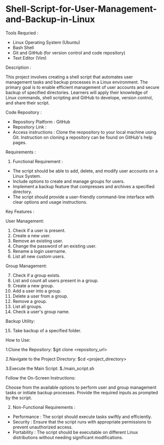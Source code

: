 # Shell-Script-for-User-Management-and-Backup-in-Linux

Tools Requried :
- Linux Operating System (Ubuntu)
- Bash Shell
- Git and GitHub (for version control and code repository)
- Text Editor (Vim)

Description :

This project involves creating a shell script that automates user management tasks and backup processes in a Linux environment. The primary goal is to enable efficient
management of user accounts and secure backup of specified directories. Learners will apply their knowledge of Linux commands, shell scripting and GitHub to develope,
version control, and share their script.

Code Repository :

- Repository Platform : GitHub
- Repository Link :
- Access instructions : Clone the reopository to your local machine using Git. Instruction on cloning a repository can be found on GitHub's help pages.

Requirements :
 
1. Functional Requirement :
 - The script should be able to add, delete, and modify user accounts on a Linux System.
 - Include options to create and manage groups for users.
 - Implement a backup feature that compresses and archives a specified directory.
 - The script should provide a user-friendly command-line interface with clear options and usage instructions.
  
Key Features :

User Management:

1. Check if a user is present.
2. Create a new user.
3. Remove an existing user.
4. Change the password of an existing user.
5. Rename a login username.
6. List all new custom users.

Group Management:

7. Check if a group exists.
8. List and count all users present in a group.
9. Create a new group.
10. Add a user into a group.
11. Delete a user from a group.
12. Remove a group.
13. List all groups.
14. Check a user's group name.

Backup Utility:

15. Take backup of a specified folder.

How to Use:

1.Clone the Repository:
  $git clone <repository_url>

2.Navigate to the Project Directory:
  $cd <project_directory>

3.Execute the Main Script:
  $./main_script.sh
  
Follow the On-Screen Instructions:

Choose from the available options to perform user and group management tasks or initiate backup processes.
Provide the required inputs as prompted by the script.


2. Non-Functional Requirements :
 - Performance : The script should execute tasks swiftly and efficiently.
 - Security : Ensure that the script runs with appropriate permissions to prevent unauthorized access.
 - Portability : The script should be executable on different Linux distributions without needing significant modifications.
